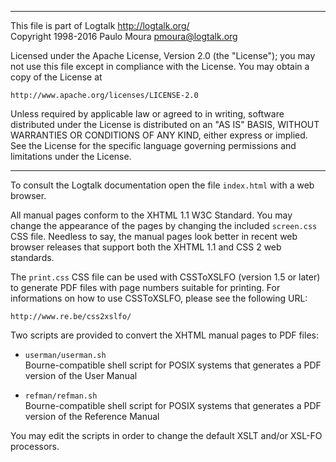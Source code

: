 ________________________________________________________________________

This file is part of Logtalk <http://logtalk.org/>  
Copyright 1998-2016 Paulo Moura <pmoura@logtalk.org>

Licensed under the Apache License, Version 2.0 (the "License");
you may not use this file except in compliance with the License.
You may obtain a copy of the License at

    http://www.apache.org/licenses/LICENSE-2.0

Unless required by applicable law or agreed to in writing, software
distributed under the License is distributed on an "AS IS" BASIS,
WITHOUT WARRANTIES OR CONDITIONS OF ANY KIND, either express or implied.
See the License for the specific language governing permissions and
limitations under the License.
________________________________________________________________________


To consult the Logtalk documentation open the file `index.html` with a
web browser.

All manual pages conform to the XHTML 1.1 W3C Standard. You may change 
the appearance of the pages by changing the included `screen.css` 
CSS file. Needless to say, the manual pages look better in recent web 
browser releases that support both the XHTML 1.1 and CSS 2 web standards.

The `print.css` CSS file can be used with CSSToXSLFO (version 1.5 or 
later) to generate PDF files with page numbers suitable for printing. 
For informations on how to use CSSToXSLFO, please see the following 
URL:

	http://www.re.be/css2xslfo/

Two scripts are provided to convert the XHTML manual pages to PDF files:

- `userman/userman.sh`  
	Bourne-compatible shell script for POSIX systems that generates
	a PDF version of the User Manual

- `refman/refman.sh`  
	Bourne-compatible shell script for POSIX systems that generates
	a PDF version of the Reference Manual

You may edit the scripts in order to change the default XSLT and/or XSL-FO 
processors.

